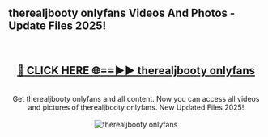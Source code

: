 <h2>therealjbooty onlyfans Videos And Photos - Update Files 2025!</h2>
<br>
<div align="center">
<h2><a href="https://linkcuts.com/hfmhzwbr" rel="nofollow">🔴 CLICK HERE 🌐==►► therealjbooty onlyfans</a></h2>
<br>
Get therealjbooty onlyfans and all content. Now you can access all videos and pictures of therealjbooty onlyfans. New Updated Files 2025!
<br>
<br>
<a href="https://linkcuts.com/hfmhzwbr" rel="nofollow" data-target="animated-image.originalLink"><img src="https://i.ibb.co.com/WyWwxjT/player-gif2.gif" alt="therealjbooty onlyfans" style="max-width: 100%; display: inline-block;" data-target="animated-image.originalImage"></a>
</div>
<br>